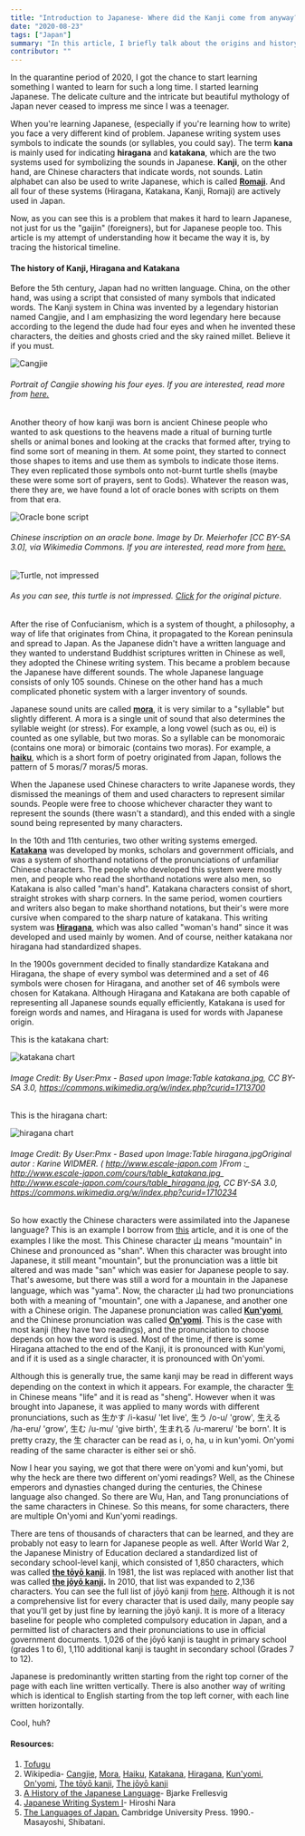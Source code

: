 ```yaml
---
title: "Introduction to Japanese- Where did the Kanji come from anyway?"
date: "2020-08-23"
tags: ["Japan"]
summary: "In this article, I briefly talk about the origins and history of Japanese kana (hiragana, katakana) and kanji."
contributor: ""
---
```


In the quarantine period of 2020, I got the chance to start learning something I wanted to learn for such a long time. I started learning Japanese. The delicate culture and the intricate but beautiful mythology of Japan never ceased to impress me since I was a teenager.

When you're learning Japanese, (especially if you're learning how to write) you face a very different kind of problem. Japanese writing system uses symbols to indicate the sounds (or syllables, you could say). The term **kana** is mainly used for indicating **hiragana** and **katakana**, which are the two systems used for symbolizing the sounds in Japanese. **Kanji**, on the other hand, are Chinese characters that indicate words, not sounds. Latin alphabet can also be used to write Japanese, which is called **[Romaji](https://en.wikipedia.org/wiki/Romanization_of_Japanese)**. And all four of these systems (Hiragana, Katakana, Kanji, Romaji) are actively used in Japan.

Now, as you can see this is a problem that makes it hard to learn Japanese, not just for us the "gaijin" (foreigners), but for Japanese people too. This article is my attempt of understanding how it became the way it is, by tracing the historical timeline.

#### The history of Kanji, Hiragana and Katakana

Before the 5th century, Japan had no written language. China, on the other hand, was using a script that consisted of many symbols that indicated words. The Kanji system in China was invented by a legendary historian named Cangjie, and I am emphasizing the word legendary here because according to the legend the dude had four eyes and when he invented these characters, the deities and ghosts cried and the sky rained millet. Believe it if you must.

![Cangjie](../images/blog/japanese-introduction/Cangjie2.jpg)

###### Portrait of Cangjie showing his four eyes. If you are interested, read more from [here.](https://en.wikipedia.org/wiki/Cangjie)

Another theory of how kanji was born is ancient Chinese people who wanted to ask questions to the heavens made a ritual of burning turtle shells or animal bones and looking at the cracks that formed after, trying to find some sort of meaning in them. At some point, they started to connect those shapes to items and use them as symbols to indicate those items. They even replicated those symbols onto not-burnt turtle shells (maybe these were some sort of prayers, sent to Gods). Whatever the reason was, there they are, we have found a lot of oracle bones with scripts on them from that era.

![Oracle bone script](../images/blog/japanese-introduction/university_of_pittsburgh_japan_module_chinese_inscription_on_an_oracle_bone.jpg)

###### Chinese inscription on an oracle bone. Image by Dr. Meierhofer [CC BY-SA 3.0], via Wikimedia Commons. If you are interested, read more from [here.](https://en.wikipedia.org/wiki/Oracle_bone_script)

![Turtle, not impressed](../images/blog/japanese-introduction/turtle.jpg)

###### As you can see, this turtle is not impressed. [Click](https://unsplash.com/photos/L-2p8fapOA8) for the original picture.

After the rise of Confucianism, which is a system of thought, a philosophy, a way of life that originates from China, it propagated to the Korean peninsula and spread to Japan. As the Japanese didn't have a written language and they wanted to understand Buddhist scriptures written in Chinese as well, they adopted the Chinese writing system. This became a problem because the Japanese have different sounds. The whole Japanese language consists of only 105 sounds. Chinese on the other hand has a much complicated phonetic system with a larger inventory of sounds.

Japanese sound units are called **[mora](<https://en.wikipedia.org/wiki/Mora_(linguistics)>)**, it is very similar to a "syllable" but slightly different. A mora is a single unit of sound that also determines the syllable weight (or stress). For example, a long vowel (such as ou, ei) is counted as one syllable, but two moras. So a syllable can be monomoraic (contains one mora) or bimoraic (contains two moras). For example, a **[haiku](https://en.wikipedia.org/wiki/Haiku)**, which is a short form of poetry originated from Japan, follows the pattern of 5 moras/7 moras/5 moras.

When the Japanese used Chinese characters to write Japanese words, they dismissed the meanings of them and used characters to represent similar sounds. People were free to choose whichever character they want to represent the sounds (there wasn't a standard), and this ended with a single sound being represented by many characters.

In the 10th and 11th centuries, two other writing systems emerged.
**[Katakana](https://en.wikipedia.org/wiki/Katakana)** was developed by monks, scholars and government officials, and was a system of shorthand notations of the pronunciations of unfamiliar Chinese characters. The people who developed this system were mostly men, and people who read the shorthand notations were also men, so Katakana is also called "man's hand". Katakana characters consist of short, straight strokes with sharp corners. In the same period, women courtiers and writers also began to make shorthand notations, but their's were more cursive when compared to the sharp nature of katakana. This writing system was **[Hiragana](https://en.wikipedia.org/wiki/Hiragana)**, which was also called "woman's hand" since it was developed and used mainly by women. And of course, neither katakana nor hiragana had standardized shapes.

In the 1900s government decided to finally standardize Katakana and Hiragana, the shape of every symbol was determined and a set of 46 symbols were chosen for Hiragana, and another set of 46 symbols were chosen for Katakana. Although Hiragana and Katakana are both capable of representing all Japanese sounds equally efficiently, Katakana is used for foreign words and names, and Hiragana is used for words with Japanese origin.

This is the katakana chart:

![katakana chart](../images/blog/japanese-introduction/2560px-Table_katakana.svg.png)

###### Image Credit: By User:Pmx - Based upon Image:Table katakana.jpg, CC BY-SA 3.0, https://commons.wikimedia.org/w/index.php?curid=1713700

This is the hiragana chart:

![hiragana chart](../images/blog/japanese-introduction/2560px-Table_hiragana.svg.png)

###### Image Credit: By User:Pmx - Based upon Image:Table hiragana.jpgOriginal autor : Karine WIDMER. ( http://www.escale-japon.com )From :_ http://www.escale-japon.com/cours/table_katakana.jpg_ http://www.escale-japon.com/cours/table_hiragana.jpg, CC BY-SA 3.0, https://commons.wikimedia.org/w/index.php?curid=1710234

So how exactly the Chinese characters were assimilated into the Japanese language? This is an example I borrow from [this](https://www.japanpitt.pitt.edu/essays-and-articles/language/japanese-writing-system-i) article, and it is one of the examples I like the most. This Chinese character 山 means "mountain" in Chinese and pronounced as "shan". When this character was brought into Japanese, it still meant "mountain", but the pronunciation was a little bit altered and was made "san" which was easier for Japanese people to say. That's awesome, but there was still a word for a mountain in the Japanese language, which was "yama". Now, the character 山 had two pronunciations both with a meaning of "mountain", one with a Japanese, and another one with a Chinese origin. The Japanese pronunciation was called **[Kun'yomi](<https://en.wikipedia.org/wiki/Kanji#Kun'yomi_(native_reading)>)**, and the Chinese pronunciation was called **[On'yomi](<https://en.wikipedia.org/wiki/Kanji#On'yomi_(Sino-Japanese_reading)>)**. This is the case with most kanji (they have two readings), and the pronunciation to choose depends on how the word is used. Most of the time, if there is some Hiragana attached to the end of the Kanji, it is pronounced with Kun'yomi, and if it is used as a single character, it is pronounced with On'yomi.

Although this is generally true, the same kanji may be read in different ways depending on the context in which it appears. For example, the character 生 in Chinese means "life" and it is read as "sheng". However when it was brought into Japanese, it was applied to many words with different pronunciations, such as 生かす /i-kasu/ 'let live', 生う /o-u/ 'grow', 生える /ha-eru/ 'grow', 生む /u-mu/ 'give birth', 生まれる /u-mareru/ 'be born'. It is pretty crazy, the 生 character can be read as i, o, ha, u in kun'yomi. On'yomi reading of the same character is either sei or shō.

Now I hear you saying, we got that there were on'yomi and kun'yomi, but why the heck are there two different on'yomi readings? Well, as the Chinese emperors and dynasties changed during the centuries, the Chinese language also changed. So there are Wu, Han, and Tang pronunciations of the same characters in Chinese. So this means, for some characters, there are multiple On'yomi and Kun'yomi readings.

There are tens of thousands of characters that can be learned, and they are probably not easy to learn for Japanese people as well. After World War 2, the Japanese Ministry of Education declared a standardized list of secondary school-level kanji, which consisted of 1,850 characters, which was called **[the tōyō kanji](https://en.wikipedia.org/wiki/T%C5%8Dy%C5%8D_kanji)**. In 1981, the list was replaced with another list that was called **[the jōyō kanji](https://en.wikipedia.org/wiki/J%C5%8Dy%C5%8D_kanji).** In 2010, that list was expanded to 2,136 characters. You can see the full list of jōyō kanji from [here](https://en.wikipedia.org/wiki/List_of_j%C5%8Dy%C5%8D_kanji). Although it is not a comprehensive list for every character that is used daily, many people say that you'll get by just fine by learning the jōyō kanji. It is more of a literacy baseline for people who completed compulsory education in Japan, and a permitted list of characters and their pronunciations to use in official government documents. 1,026 of the jōyō kanji is taught in primary school (grades 1 to 6), 1,110 additional kanji is taught in secondary school (Grades 7 to 12).

Japanese is predominantly written starting from the right top corner of the page with each line written vertically. There is also another way of writing which is identical to English starting from the top left corner, with each line written horizontally.

Cool, huh?

#### Resources:

1. [Tofugu](https://www.tofugu.com/)
2. Wikipedia- [Cangjie](https://en.wikipedia.org/wiki/Cangjie), [Mora](<https://en.wikipedia.org/wiki/Mora_(linguistics)>), [Haiku](https://en.wikipedia.org/wiki/Haiku), [Katakana](https://en.wikipedia.org/wiki/Katakana), [Hiragana](https://en.wikipedia.org/wiki/Hiragana), [Kun'yomi](<https://en.wikipedia.org/wiki/Kanji#Kun'yomi_(native_reading)>), [On'yomi](<https://en.wikipedia.org/wiki/Kanji#On'yomi_(Sino-Japanese_reading)>), [The tōyō kanji](https://en.wikipedia.org/wiki/T%C5%8Dy%C5%8D_kanji), [The jōyō kanji](https://en.wikipedia.org/wiki/J%C5%8Dy%C5%8D_kanji)
3. [A History of the Japanese Language](https://www.goodreads.com/book/show/7204987-a-history-of-the-japanese-language)- Bjarke Frellesvig
4. [Japanese Writing System I](https://www.japanpitt.pitt.edu/essays-and-articles/language/japanese-writing-system-i)- Hiroshi Nara
5. [The Languages of Japan.](https://www.goodreads.com/book/show/906912.The_Languages_of_Japan) Cambridge University Press. 1990.- Masayoshi, Shibatani.

